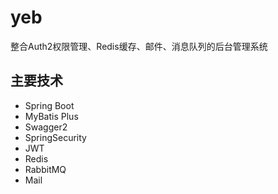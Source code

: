 # yeb
整合Auth2权限管理、Redis缓存、邮件、消息队列的后台管理系统
## 主要技术
+ Spring Boot
+ MyBatis Plus
+ Swagger2
+ SpringSecurity
+ JWT
+ Redis
+ RabbitMQ
+ Mail
